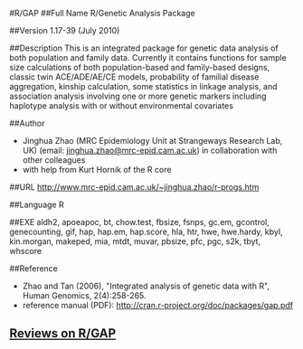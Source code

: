 #R/GAP
##Full Name
R/Genetic Analysis Package

##Version
1.17-39 (July 2010)

##Description
This is an integrated package for genetic data analysis of both population and family data. Currently it contains functions for sample size calculations of both population-based and family-based designs, classic twin ACE/ADE/AE/CE models, probability of familial disease aggregation, kinship calculation, some statistics in linkage analysis, and association analysis involving one or more genetic markers including haplotype analysis with or without environmental covariates

##Author
* Jinghua Zhao (MRC Epidemiology Unit at Strangeways Research Lab, UK) (email: jinghua.zhao@mrc-epid.cam.ac.uk) in collaboration with other colleagues
* with help from Kurt Hornik of the R core

##URL
http://www.mrc-epid.cam.ac.uk/~jinghua.zhao/r-progs.htm

##Language
R

##EXE
aldh2, apoeapoc, bt, chow.test, fbsize, fsnps, gc.em, gcontrol, genecounting, gif, hap, hap.em, hap.score, hla, htr, hwe, hwe.hardy, kbyl, kin.morgan, makeped, mia, mtdt, muvar, pbsize, pfc, pgc, s2k, tbyt, whscore

##Reference
* Zhao and Tan (2006), "Integrated analysis of genetic data with R", Human Genomics, 2(4):258-265.
* reference manual (PDF): http://cran.r-project.org/doc/packages/gap.pdf


## [Reviews on R/GAP](https://github.com/gaow/genetic-analysis-software/issues/460)